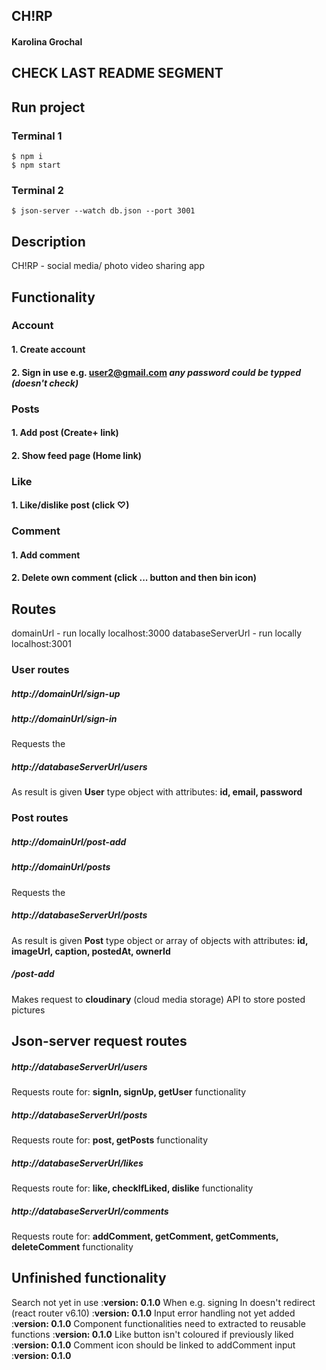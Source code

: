 ## **CH!RP**

#### Karolina Grochal

## CHECK **LAST** README SEGMENT

## Run project

### Terminal 1

```
$ npm i
$ npm start
```

### Terminal 2

```
$ json-server --watch db.json --port 3001
```

## Description

CH!RP - social media/ photo video sharing app

## Functionality

### Account </main>

#### 1. Create account

#### 2. Sign in **use e.g. user2@gmail.com** _any password could be typped (doesn't check)_

### Posts </main>

#### 1. Add post (**Create+** link)

#### 2. Show feed page (**Home** link)

### Like </main>

#### 1. Like/dislike post (click **♡**)

### Comment </main>

#### 1. Add comment

#### 2. Delete own comment (click **...** button and then **bin icon**)

## Routes

domainUrl - run locally localhost:3000 </main>
databaseServerUrl - run locally localhost:3001 </main>

### User routes

##### http://domainUrl/sign-up

##### http://domainUrl/sign-in

Requests the

##### http://databaseServerUrl/users

As result is given **User** type object with attributes: **id, email, password**

### Post routes

##### http://domainUrl/post-add

##### http://domainUrl/posts

Requests the

##### http://databaseServerUrl/posts

As result is given **Post** type object or array of objects with attributes: **id, imageUrl, caption, postedAt, ownerId**

##### /post-add

Makes request to **cloudinary** (cloud media storage) API to store posted pictures

## Json-server request routes

##### http://databaseServerUrl/users

Requests route for: **signIn, signUp, getUser** functionality

##### http://databaseServerUrl/posts

Requests route for: **post, getPosts** functionality

##### http://databaseServerUrl/likes

Requests route for: **like, checkIfLiked, dislike** functionality

##### http://databaseServerUrl/comments

Requests route for: **addComment, getComment, getComments, deleteComment** functionality

## Unfinished functionality

Search not yet in use :**version: 0.1.0**
When e.g. signing In doesn't redirect (react router v6.10) :**version: 0.1.0**
Input error handling not yet added :**version: 0.1.0**
Component functionalities need to extracted to reusable functions :**version: 0.1.0**
Like button isn't coloured if previously liked :**version: 0.1.0**
Comment icon should be linked to addComment input :**version: 0.1.0**
